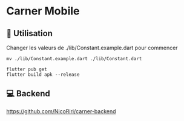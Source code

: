 # Carner Mobile

## 🚀 Utilisation
Changer les valeurs de ./lib/Constant.example.dart pour commencer
````shell
mv ./lib/Constant.example.dart ./lib/Constant.dart
````
````shell
flutter pub get
flutter build apk --release
````

## 💻 Backend
https://github.com/NicoRiri/carner-backend
